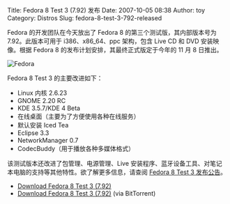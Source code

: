 Title: Fedora 8 Test 3 (7.92) 发布
Date: 2007-10-05 08:38
Author: toy
Category: Distros
Slug: fedora-8-test-3-792-released

Fedora 的开发团队在今天放出了 Fedora 8 的第三个测试版，其内部版本号为
7.92。此版本可用于 i386、x86\_64、ppc 架构，包含 Live CD 和 DVD
安装映像。根据 Fedora 8 的发布计划安排，其最终正式版定于今年的 11 月 8
日推出。

![Fedora](http://i.linuxtoy.org/i/2007/04/fedoralogo.jpg)

Fedora 8 Test 3 的主要改进如下：

-   Linux 内核 2.6.23
-   GNOME 2.20 RC
-   KDE 3.5.7/KDE 4 Beta
-   在线桌面（主要为了方便使用各种在线服务）
-   默认安装 Iced Tea
-   Eclipse 3.3
-   NetworkManager 0.7
-   CodecBuddy（用于播放各种多媒体格式）

该测试版本还改进了包管理、电源管理、Live
安装程序、蓝牙设备工具、对笔记本电脑的支持等其他特性。欲了解更多信息，请查阅
[Fedora 8 Test 3
发布公告](http://www.redhat.com/archives/fedora-announce-list/2007-October/msg00001.html)。

- [Download Fedora 8 Test 3
(7.92)](http://mirrors.fedoraproject.org/publiclist/Fedora/7.92/)  
- [Download Fedora 8 Test 3 (7.92)](http://torrent.fedoraproject.org/)
(via BitTorrent)
